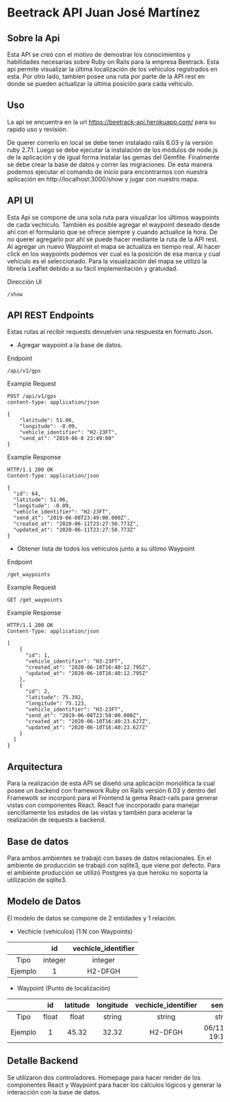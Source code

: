 # Beetrack API Juan José Martínez

Sobre la Api 
------------------
Esta API se creó con el motivo de demostrar los conocimientos y habilidades necesarias sobre Ruby on Rails para la empresa Beetrack. Esta api permite visualizar la última localización de los vehículos registrados en esta. Por otro lado, tambien posee una ruta por parte de la API rest en donde se pueden actualizar la última posición para cada vehículo. 

Uso
----

La api se encuentra en la url https://beetrack-api.herokuapp.com/ para su rapido uso y revisión.

De querer correrlo en local se debe tener instalado rails 6.03 y la versión ruby 2.7.1. Luego se debe ejecutar la instalación de los módulos de node.js de la aplicación y de igual forma instalar las gemas del Gemfile. Finalmente se debe crear la base de datos y correr las migraciones. De esta manera podemos ejecutar el comando de inicio para encontrarnos con nuestra aplicación en http://localhost:3000/show y jugar con nuestro mapa. 

API UI
------
Esta Api se compone de una sola ruta para visualizar los últimos waypoints de cada vechículo. 
También es posible agregar el waypoint deseado desde ahí con el formulario que se ofrece siempre y cuando actualice la hora. De no querer agregarlo por ahí se puede hacer mediante la ruta de la API rest. 
Al agregar un nuevo Waypoint el mapa se actualiza en tiempo real. Al hacer click en los waypoints podemos ver cual es la posición de esa marca y cual vehículo es el seleccionado. 
Para la visualización del mapa se utilizó la librería Leaflet debido a su fácil implementación y gratuidad. 

Dirección UI 
``` 
/show
``` 

API REST Endpoints
---
Estas rutas al recibir requests devuelven una respuesta en formato Json.

- Agregar waypoint a la base de datos. 

Endpoint

``` 
/api/v1/gps
``` 
Example Request

``` 
POST /api/v1/gps
content-type: application/json

{
    "latitude": 51.06,
    "longitude": -0.09,
    "vehicle_identifier": "H2-23FT",
    "send_at": "2019-06-8 23:49:00"
}
``` 

Example Response

``` 
HTTP/1.1 200 OK  
Content-Type: application/json

{
  "id": 64,
  "latitude": 51.06,
  "longitude": -0.09,
  "vehicle_identifier": "H2-23FT",
  "send_at": "2019-06-08T23:49:00.000Z",
  "created_at": "2020-06-11T23:27:50.773Z",
  "updated_at": "2020-06-11T23:27:50.773Z"
}
```

- Obtener lista de todos los vehículos junto a su último Waypoint

Endpoint

``` 
/get_waypoints
``` 
Example Request

``` 
GET /get_waypoints
``` 

Example Response

``` 
HTTP/1.1 200 OK  
Content-Type: application/json

[
    {
      "id": 1,
      "vehicle_identifier": "H3-23FT",
      "created_at": "2020-06-10T16:40:12.795Z",
      "updated_at": "2020-06-10T16:40:12.795Z"
    },
    {
      "id": 2,
      "latitude": 75.392,
      "longitude": 75.123,
      "vehicle_identifier": "H3-23FT",
      "send_at": "2019-06-08T23:50:00.000Z",
      "created_at": "2020-06-10T16:40:23.627Z",
      "updated_at": "2020-06-10T16:40:23.627Z"
    }
  ]
}
```

Arquitectura
------------
Para la realización de esta API se diseñó una aplicación monolítica la cual posee un backend con framework Ruby on Rails versión 6.03 y dentro del Framewotk se incorporó para el Frontend la gema React-rails para generar vistas con componentes React. React fue incorporado para manejar sencillamente los estados de las vistas y también para acelerar la realización de requests a backend. 

Base de datos
--
Para ambos ambientes se trabajó con bases de datos relacionales. En el ambiente de producción se trabajó con sqlite3, que viene por defecto. Para el ambiente producción se utilizó Postgres ya que heroku no soporta la utilización de sqlite3. 

Modelo de Datos
----
El modelo de datos se compone de 2 entidades y 1 relación. 
- Vechicle (vehículos)  (1:N con Waypoints)

|  | id | vechicle_identifier |
| :-------: | :-------: | :------: |
| Tipo | integer| integer | 
| Ejemplo | 1| H2-DFGH |

- Waypoint (Punto de localización)

|  | id | latitude | longitude | vechicle_identifier| send_at |
| :-------: | :-------: | :------: | :-----: | :-------: | :------: |
| Tipo | float| float | string | string | string| 
| Ejemplo | 1 |45.32| 32.32 | H2-DFGH | 06/11/2020 19:19:11 |




 

Detalle Backend
----

Se utilizaron dos controladores. Homepage para hacer render de los componentes React y Waypoint para hacer los cálculos lógicos y generar la interacción con la base de datos.
